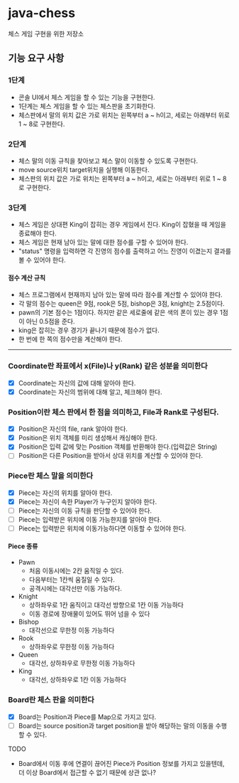 # java-chess
체스 게임 구현을 위한 저장소

## 기능 요구 사항

### 1단계
- 콘솔 UI에서 체스 게임을 할 수 있는 기능을 구현한다.
- 1단계는 체스 게임을 할 수 있는 체스판을 초기화한다.
- 체스판에서 말의 위치 값은 가로 위치는 왼쪽부터 a ~ h이고, 세로는 아래부터 위로 1 ~ 8로 구현한다.

### 2단계
- 체스 말의 이동 규칙을 찾아보고 체스 말이 이동할 수 있도록 구현한다.
- move source위치 target위치을 실행해 이동한다.
- 체스판의 위치 값은 가로 위치는 왼쪽부터 a ~ h이고, 세로는 아래부터 위로 1 ~ 8로 구현한다.

### 3단계
- 체스 게임은 상대편 King이 잡히는 경우 게임에서 진다. King이 잡혔을 때 게임을 종료해야 한다.
- 체스 게임은 현재 남아 있는 말에 대한 점수를 구할 수 있어야 한다.
- "status" 명령을 입력하면 각 진영의 점수를 출력하고 어느 진영이 이겼는지 결과를 볼 수 있어야 한다.

#### 점수 계산 규칙
- 체스 프로그램에서 현재까지 남아 있는 말에 따라 점수를 계산할 수 있어야 한다.
- 각 말의 점수는 queen은 9점, rook은 5점, bishop은 3점, knight는 2.5점이다.
- pawn의 기본 점수는 1점이다. 하지만 같은 세로줄에 같은 색의 폰이 있는 경우 1점이 아닌 0.5점을 준다.
- king은 잡히는 경우 경기가 끝나기 때문에 점수가 없다.
- 한 번에 한 쪽의 점수만을 계산해야 한다.


--- 
### Coordinate란 좌표에서 x(File)나 y(Rank) 같은 성분을 의미한다

- [x] Coordinate는 자신의 값에 대해 알아야 한다.
- [x] Coordinate는 자신의 범위에 대해 알고, 체크해야 한다.

### Position이란 체스 판에서 한 점을 의미하고, File과 Rank로 구성된다.
- [x] Position은 자신의 file, rank 알아야 한다.
- [x] Position은 위치 객체를 미리 생성해서 캐싱해야 한다.
- [x] Position은 입력 값에 맞는 Position 객체를 반환해야 한다.(입력값은 String)
- [ ] Position은 다른 Position을 받아서 상대 위치를 계산할 수 있어야 한다.

### Piece란 체스 말을 의미한다
- [x] Piece는 자신의 위치를 알아야 한다.
- [x] Piece는 자신이 속한 Player가 누구인지 알아야 한다.
- [ ] Piece는 자신의 이동 규칙을 판단할 수 있어야 한다.
- [ ] Piece는 입력받은 위치에 이동 가능한지를 알아야 한다.
- [ ] Piece는 입력받은 위치에 이동가능하다면 이동할 수 있어야 한다.

#### Piece 종류
- Pawn
  - 처음 이동시에는 2칸 움직일 수 있다.
  - 다음부터는 1칸씩 움질일 수 있다.
  - 공격시에는 대각선만 이동 가능하다.
- Knight
  - 상하좌우로 1칸 움직이고 대각선 방향으로 1칸 이동 가능하다
  - 이동 경로에 장애물이 있어도 뛰어 넘을 수 있다
- Bishop
  - 대각선으로 무한정 이동 가능하다
- Rook
  - 상하좌우로 무한정 이동 가능하다
- Queen
  - 대각선, 상하좌우로 무한정 이동 가능하다
- King
  - 대각선, 상하좌우로 1칸 이동 가능하다

### Board란 체스 판을 의미한다
- [x] Board는 Position과 Piece를 Map으로 가지고 있다.
- [ ] Board는 source position과 target position을 받아 해당하는 말의 이동을 수행할 수 있다.

TODO
- Board에서 이동 후에 연결이 끊어진 Piece가 Position 정보를 가지고 있을텐데, 더 이상 Board에서 접근할 수 없기 때문에 상관 없나?

